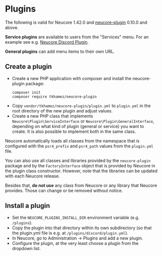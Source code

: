 # Plugins

The following is valid for Neucore 1.42.0 and [neucore-plugin](https://github.com/tkhamez/neucore-plugin)
0.10.0 and above.

**Service plugins** are available to users from the "Services" menu. For an example see e.g.
[Neucore Discord Plugin](https://github.com/tkhamez/neucore-discord-plugin).

**General plugins** can add menu items to their own URL.

## Create a plugin

- Create a new PHP application with composer and install the neucore-plugin package:
  ```shell script
  composer init
  composer require tkhamez/neucore-plugin
  ```
- Copy `vendor/tkhamez/neucore-plugin/plugin.yml` to `plugin.yml` in the root directory of the new plugin
  and adjust values.
- Create a new PHP class that implements `Neucore\Plugin\ServiceInterface` or `Neucore\Plugin\GeneralInterface`,
  depending on what kind of plugin (general or service) you want to create. It is also possible to implement both
  in the same class.

Neucore automatically loads all classes from the namespace that is configured with the `psr4_prefix` and 
`psr4_path` values from the `plugin.yml` file.

You can also use all classes and libraries provided by the `neucore-plugin` package and by the `FactoryInterface`
object that is provided by Neucore in the plugin class constructor. However, note that the libraries can be updated 
with each Neucore release.

Besides that, **do not use** any class from Neucore or any library that Neucore provides. Those can change or
be removed without notice.

## Install a plugin

- Set the `NEUCORE_PLUGINS_INSTALL_DIR` environment variable (e.g. `/plugins`).
- Copy the plugin into that directory within its own subdirectory (so that the plugin.yml file is e.g. 
  at `/plugins/discord/plugin.yml`).
- In Neucore, go to Administration -> Plugins and add a new plugin.
- Configure the plugin, at the very least choose a plugin from the dropdown list.
